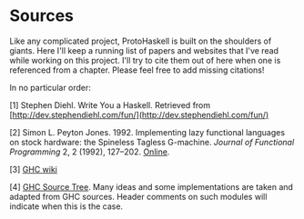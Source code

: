 # Sources

Like any complicated project, ProtoHaskell is built on the shoulders of giants. Here I'll keep a running list of papers and websites that I've read while working on this project. I'll try to cite them out of here when one is referenced from a chapter. Please feel free to add missing citations!

In no particular order:

[1] Stephen Diehl. Write You a Haskell. Retrieved from [http://dev.stephendiehl.com/fun/](http://dev.stephendiehl.com/fun/)

[2] Simon L. Peyton Jones. 1992. Implementing lazy functional languages on stock hardware: the Spineless Tagless G-machine. _Journal of Functional Programming_ 2, 2 (1992), 127–202. [Online]([https://www.microsoft.com/en-us/research/publication/implementing-lazy-functional-languages-on-stock-hardware-the-spineless-tagless-g-machine/).

[3] [GHC wiki](https://gitlab.haskell.org/ghc/ghc/wikis/home)

[4] [GHC Source Tree](https://gitlab.haskell.org/ghc/ghc/tree/master). Many ideas and some implementations are taken and adapted from GHC sources. Header comments on such modules will indicate when this is the case.
